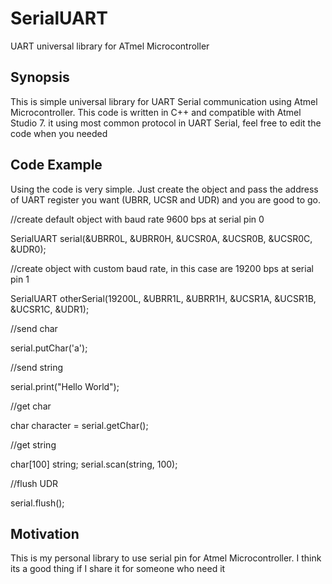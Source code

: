 # SerialUART
UART universal library for ATmel Microcontroller

## Synopsis

This is simple universal library for UART Serial communication using Atmel Microcontroller. This code is written in C++ and compatible with Atmel Studio 7. it using most common protocol in UART Serial, feel free to edit the code when you needed

## Code Example

Using the code is very simple. Just create the object and pass the address of UART register you want (UBRR, UCSR and UDR) and you are good to go.

//create default object with baud rate 9600 bps at serial pin 0

SerialUART serial(&UBRR0L, &UBRR0H, &UCSR0A, &UCSR0B, &UCSR0C, &UDR0);

//create object with custom baud rate, in this case are 19200 bps at serial pin 1

SerialUART otherSerial(19200L, &UBRR1L, &UBRR1H, &UCSR1A, &UCSR1B, &UCSR1C, &UDR1);

//send char

serial.putChar('a');

//send string

serial.print("Hello World");

//get char

char character = serial.getChar();

//get string

char[100] string;
serial.scan(string, 100);

//flush UDR

serial.flush();

## Motivation

This is my personal library to use serial pin for Atmel Microcontroller. I think its a good thing if I share it for someone who need it
